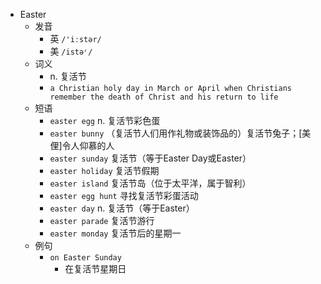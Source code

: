 - Easter
  - 发音
    - 英 `/'iːstər/`
    - 美 `/istəʳ/`
  - 词义
    - n. 复活节
    - `a Christian holy day in March or April when Christians remember the death of Christ and his return to life`
  - 短语
    - `easter egg` n. 复活节彩色蛋 
    - `easter bunny` （复活节人们用作礼物或装饰品的）复活节兔子；[美俚]令人仰慕的人 
    - `easter sunday` 复活节（等于Easter Day或Easter） 
    - `easter holiday` 复活节假期 
    - `easter island` 复活节岛（位于太平洋，属于智利） 
    - `easter egg hunt` 寻找复活节彩蛋活动 
    - `easter day` n. 复活节（等于Easter） 
    - `easter parade` 复活节游行 
    - `easter monday` 复活节后的星期一 
  - 例句
    - `on Easter Sunday`
      - 在复活节星期日

